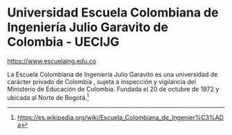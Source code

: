 # Universidad Escuela Colombiana de Ingeniería Julio Garavito de Colombia - UECIJG

https://www.escuelaing.edu.co

La Escuela Colombiana de Ingeniería Julio Garavito es una universidad de carácter privado de Colombia , sujeta a inspección y vigilancia del Ministerio de Educación de Colombia. Fundada el 20 de octubre de 1972 y ubicada al Norte de Bogotá.[^1]

[^1]: https://es.wikipedia.org/wiki/Escuela_Colombiana_de_Ingenier%C3%ADa
